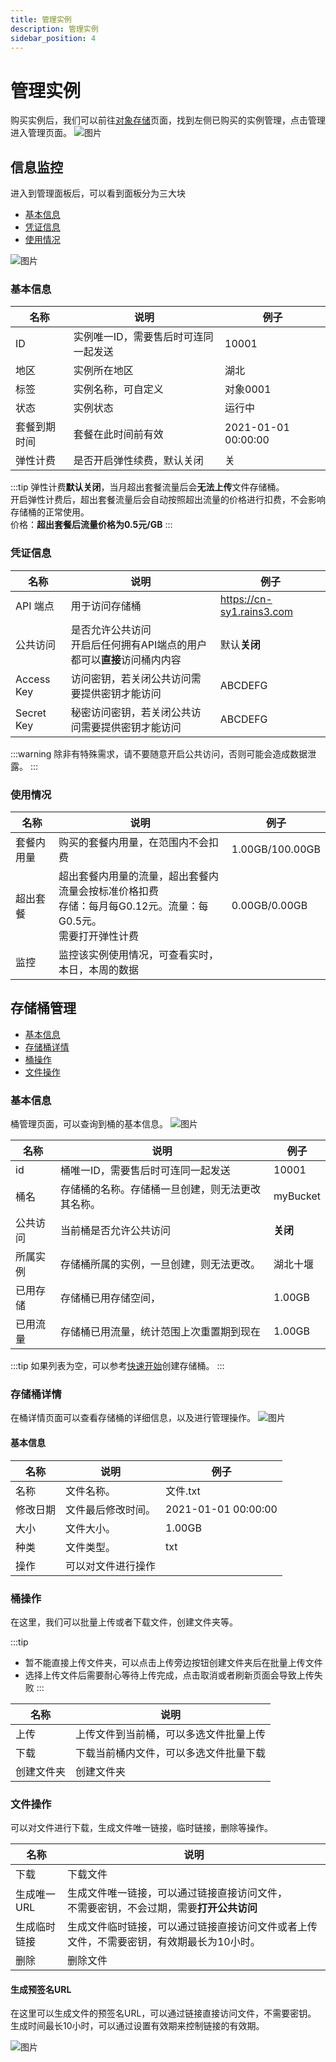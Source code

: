 ```yaml
---
title: 管理实例
description: 管理实例
sidebar_position: 4
---
```

# 管理实例

购买实例后，我们可以前往[对象存储](https://www.rainyun.com/apps/ros/list)页面，找到左侧已购买的实例管理，点击管理进入管理页面。
![图片](./assets/img3.png)

## 信息监控

进入到管理面板后，可以看到面板分为三大块

* [基本信息](#基本信息)
* [凭证信息](#凭证信息)
* [使用情况](#使用情况)

![图片](./assets/img4.png)

### 基本信息


| 名称     | 说明                  | 例子                  |
|--------|---------------------|---------------------|
| ID     | 实例唯一ID，需要售后时可连同一起发送 | 10001               |
| 地区     | 实例所在地区              | 湖北                  |
| 标签     | 实例名称，可自定义           | 对象0001              |
| 状态     | 实例状态                | 运行中                 |
| 套餐到期时间 | 套餐在此时间前有效           | 2021-01-01 00:00:00 |
| 弹性计费   | 是否开启弹性续费，默认关闭       | 关                   |

:::tip
弹性计费**默认关闭**，当月超出套餐流量后会**无法上传**文件存储桶。<br/>
开启弹性计费后，超出套餐流量后会自动按照超出流量的价格进行扣费，不会影响存储桶的正常使用。<br/>
价格：**超出套餐后流量价格为0.5元/GB**
:::

### 凭证信息


| 名称         | 说明                                                 | 例子                        |
|------------|----------------------------------------------------|---------------------------|
| API 端点     | 用于访问存储桶                                            | https://cn-sy1.rains3.com |
| 公共访问       | 是否允许公共访问<br />开启后任何拥有API端点的用户都可以**直接**访问桶内内容<br /> | 默认**关闭**                  |
| Access Key | 访问密钥，若关闭公共访问需要提供密钥才能访问                             | ABCDEFG                   |
| Secret Key | 秘密访问密钥，若关闭公共访问需要提供密钥才能访问                           | ABCDEFG                   |

:::warning
除非有特殊需求，请不要随意开启公共访问，否则可能会造成数据泄露。
:::

### 使用情况

| 名称    | 说明                                                                    | 例子              |
|-------|-----------------------------------------------------------------------|-----------------|
| 套餐内用量 | 购买的套餐内用量，在范围内不会扣费                                                     | 1.00GB/100.00GB |
| 超出套餐  | 超出套餐内用量的流量，超出套餐内流量会按标准价格扣费<br />存储：每月每G0.12元。流量：每G0.5元。<br />需要打开弹性计费 | 0.00GB/0.00GB   |
| 监控    | 监控该实例使用情况，可查看实时，本日，本周的数据                                              |                 |


## 存储桶管理

* [基本信息](#基本信息-1)
* [存储桶详情](#存储桶详情)
* [桶操作](#桶操作)
* [文件操作](#文件操作)

### 基本信息
桶管理页面，可以查询到桶的基本信息。
![图片](./assets/img5.png)

| 名称   | 说明                       | 例子       |
|------|--------------------------|----------|
| id   | 桶唯一ID，需要售后时可连同一起发送       | 10001    |
| 桶名   | 存储桶的名称。存储桶一旦创建，则无法更改其名称。 | myBucket |
| 公共访问 | 当前桶是否允许公共访问              | **关闭**   |
| 所属实例 | 存储桶所属的实例，一旦创建，则无法更改。     | 湖北十堰     |
| 已用存储 | 存储桶已用存储空间，               | 1.00GB   |
| 已用流量 | 存储桶已用流量，统计范围上次重置期到现在     | 1.00GB   |

:::tip
如果列表为空，可以参考[快速开始](/docs/ros/quickstart)创建存储桶。
:::

### 存储桶详情
在桶详情页面可以查看存储桶的详细信息，以及进行管理操作。
![图片](./assets/img6.png)

#### 基本信息
| 名称   | 说明        | 例子                  |
|------|-----------|---------------------|
| 名称   | 文件名称。     | 文件.txt              |
| 修改日期 | 文件最后修改时间。 | 2021-01-01 00:00:00 |
| 大小   | 文件大小。     | 1.00GB              |
| 种类   | 文件类型。     | txt                 |
| 操作   | 可以对文件进行操作 |                     |

### 桶操作
在这里，我们可以批量上传或者下载文件，创建文件夹等。

:::tip
* 暂不能直接上传文件夹，可以点击上传旁边按钮创建文件夹后在批量上传文件
* 选择上传文件后需要耐心等待上传完成，点击取消或者刷新页面会导致上传失败
:::

| 名称    | 说明                  |
|-------|---------------------|
| 上传    | 上传文件到当前桶，可以多选文件批量上传 |
| 下载    | 下载当前桶内文件，可以多选文件批量下载 |
| 创建文件夹 | 创建文件夹               |



### 文件操作
可以对文件进行下载，生成文件唯一链接，临时链接，删除等操作。


| 名称      | 说明                                                 |
|---------|----------------------------------------------------|
| 下载      | 下载文件                                               |                    |
| 生成唯一URL | 生成文件唯一链接，可以通过链接直接访问文件，<br/>不需要密钥，不会过期，需要**打开公共访问** |
| 生成临时链接  | 生成文件临时链接，可以通过链接直接访问文件或者上传文件，不需要密钥，有效期最长为10小时。      |
| 删除      | 删除文件                                               |

#### 生成预签名URL
在这里可以生成文件的预签名URL，可以通过链接直接访问文件，不需要密钥。
生成时间最长10小时，可以通过设置有效期来控制链接的有效期。

![图片](./assets/img7.png)


